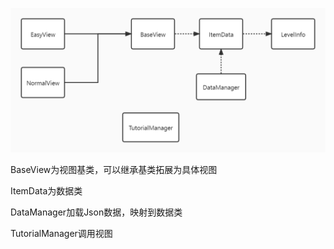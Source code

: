 ![](Test4.jpg)

BaseView为视图基类，可以继承基类拓展为具体视图

ItemData为数据类

DataManager加载Json数据，映射到数据类

TutorialManager调用视图